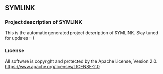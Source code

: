 ## SYMLINK
### Project description of SYMLINK
This is the automatic generated project description of SYMLINK. Stay tuned for updates :-)
### License
All software is copyright and protected by the Apache License, Version 2.0.
https://www.apache.org/licenses/LICENSE-2.0